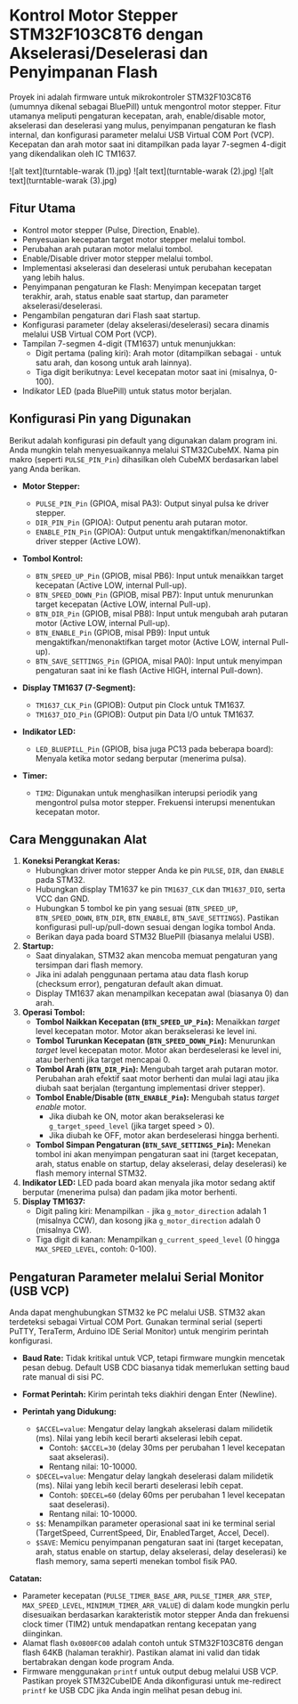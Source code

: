 # Kontrol Motor Stepper STM32F103C8T6 dengan Akselerasi/Deselerasi dan Penyimpanan Flash

Proyek ini adalah firmware untuk mikrokontroler STM32F103C8T6 (umumnya dikenal sebagai BluePill) untuk mengontrol motor stepper. Fitur utamanya meliputi pengaturan kecepatan, arah, enable/disable motor, akselerasi dan deselerasi yang mulus, penyimpanan pengaturan ke flash internal, dan konfigurasi parameter melalui USB Virtual COM Port (VCP). Kecepatan dan arah motor saat ini ditampilkan pada layar 7-segmen 4-digit yang dikendalikan oleh IC TM1637.

<!-- [title](https://www.example.com) -->

![alt text](turntable-warak (1).jpg)
![alt text](turntable-warak (2).jpg)
![alt text](turntable-warak (3).jpg)

## Fitur Utama

* Kontrol motor stepper (Pulse, Direction, Enable).
* Penyesuaian kecepatan target motor stepper melalui tombol.
* Perubahan arah putaran motor melalui tombol.
* Enable/Disable driver motor stepper melalui tombol.
* Implementasi akselerasi dan deselerasi untuk perubahan kecepatan yang lebih halus.
* Penyimpanan pengaturan ke Flash: Menyimpan kecepatan target terakhir, arah, status enable saat startup, dan parameter akselerasi/deselerasi.
* Pengambilan pengaturan dari Flash saat startup.
* Konfigurasi parameter (delay akselerasi/deselerasi) secara dinamis melalui USB Virtual COM Port (VCP).
* Tampilan 7-segmen 4-digit (TM1637) untuk menunjukkan:
    * Digit pertama (paling kiri): Arah motor (ditampilkan sebagai `-` untuk satu arah, dan kosong untuk arah lainnya).
    * Tiga digit berikutnya: Level kecepatan motor saat ini (misalnya, 0-100).
* Indikator LED (pada BluePill) untuk status motor berjalan.

## Konfigurasi Pin yang Digunakan

Berikut adalah konfigurasi pin default yang digunakan dalam program ini. Anda mungkin telah menyesuaikannya melalui STM32CubeMX. Nama pin makro (seperti `PULSE_PIN_Pin`) dihasilkan oleh CubeMX berdasarkan label yang Anda berikan.

* **Motor Stepper:**
    * `PULSE_PIN_Pin` (GPIOA, misal PA3): Output sinyal pulsa ke driver stepper.
    * `DIR_PIN_Pin` (GPIOA): Output penentu arah putaran motor.
    * `ENABLE_PIN_Pin` (GPIOA): Output untuk mengaktifkan/menonaktifkan driver stepper (Active LOW).
* **Tombol Kontrol:**
    * `BTN_SPEED_UP_Pin` (GPIOB, misal PB6): Input untuk menaikkan target kecepatan (Active LOW, internal Pull-up).
    * `BTN_SPEED_DOWN_Pin` (GPIOB, misal PB7): Input untuk menurunkan target kecepatan (Active LOW, internal Pull-up).
    * `BTN_DIR_Pin` (GPIOB, misal PB8): Input untuk mengubah arah putaran motor (Active LOW, internal Pull-up).
    * `BTN_ENABLE_Pin` (GPIOB, misal PB9): Input untuk mengaktifkan/menonaktifkan target motor (Active LOW, internal Pull-up).
    * `BTN_SAVE_SETTINGS_Pin` (GPIOA, misal PA0): Input untuk menyimpan pengaturan saat ini ke flash (Active HIGH, internal Pull-down).
* **Display TM1637 (7-Segment):**
    * `TM1637_CLK_Pin` (GPIOB): Output pin Clock untuk TM1637.
    * `TM1637_DIO_Pin` (GPIOB): Output pin Data I/O untuk TM1637.
* **Indikator LED:**
    * `LED_BLUEPILL_Pin` (GPIOB, bisa juga PC13 pada beberapa board): Menyala ketika motor sedang berputar (menerima pulsa).

* **Timer:**
    * `TIM2`: Digunakan untuk menghasilkan interupsi periodik yang mengontrol pulsa motor stepper. Frekuensi interupsi menentukan kecepatan motor.

## Cara Menggunakan Alat

1.  **Koneksi Perangkat Keras:**
    * Hubungkan driver motor stepper Anda ke pin `PULSE`, `DIR`, dan `ENABLE` pada STM32.
    * Hubungkan display TM1637 ke pin `TM1637_CLK` dan `TM1637_DIO`, serta VCC dan GND.
    * Hubungkan 5 tombol ke pin yang sesuai (`BTN_SPEED_UP`, `BTN_SPEED_DOWN`, `BTN_DIR`, `BTN_ENABLE`, `BTN_SAVE_SETTINGS`). Pastikan konfigurasi pull-up/pull-down sesuai dengan logika tombol Anda.
    * Berikan daya pada board STM32 BluePill (biasanya melalui USB).
2.  **Startup:**
    * Saat dinyalakan, STM32 akan mencoba memuat pengaturan yang tersimpan dari flash memory.
    * Jika ini adalah penggunaan pertama atau data flash korup (checksum error), pengaturan default akan dimuat.
    * Display TM1637 akan menampilkan kecepatan awal (biasanya 0) dan arah.
3.  **Operasi Tombol:**
    * **Tombol Naikkan Kecepatan (`BTN_SPEED_UP_Pin`):** Menaikkan *target* level kecepatan motor. Motor akan berakselerasi ke level ini.
    * **Tombol Turunkan Kecepatan (`BTN_SPEED_DOWN_Pin`):** Menurunkan *target* level kecepatan motor. Motor akan berdeselerasi ke level ini, atau berhenti jika target mencapai 0.
    * **Tombol Arah (`BTN_DIR_Pin`):** Mengubah target arah putaran motor. Perubahan arah efektif saat motor berhenti dan mulai lagi atau jika diubah saat berjalan (tergantung implementasi driver stepper).
    * **Tombol Enable/Disable (`BTN_ENABLE_Pin`):** Mengubah status *target enable* motor.
        * Jika diubah ke ON, motor akan berakselerasi ke `g_target_speed_level` (jika target speed > 0).
        * Jika diubah ke OFF, motor akan berdeselerasi hingga berhenti.
    * **Tombol Simpan Pengaturan (`BTN_SAVE_SETTINGS_Pin`):** Menekan tombol ini akan menyimpan pengaturan saat ini (target kecepatan, arah, status enable on startup, delay akselerasi, delay deselerasi) ke flash memory internal STM32.
4.  **Indikator LED:** LED pada board akan menyala jika motor sedang aktif berputar (menerima pulsa) dan padam jika motor berhenti.
5.  **Display TM1637:**
    * Digit paling kiri: Menampilkan `-` jika `g_motor_direction` adalah 1 (misalnya CCW), dan kosong jika `g_motor_direction` adalah 0 (misalnya CW).
    * Tiga digit di kanan: Menampilkan `g_current_speed_level` (0 hingga `MAX_SPEED_LEVEL`, contoh: 0-100).

## Pengaturan Parameter melalui Serial Monitor (USB VCP)

Anda dapat menghubungkan STM32 ke PC melalui USB. STM32 akan terdeteksi sebagai Virtual COM Port. Gunakan terminal serial (seperti PuTTY, TeraTerm, Arduino IDE Serial Monitor) untuk mengirim perintah konfigurasi.

* **Baud Rate:** Tidak kritikal untuk VCP, tetapi firmware mungkin mencetak pesan debug. Default USB CDC biasanya tidak memerlukan setting baud rate manual di sisi PC.
* **Format Perintah:** Kirim perintah teks diakhiri dengan Enter (Newline).

* **Perintah yang Didukung:**
    * `$ACCEL=value`: Mengatur delay langkah akselerasi dalam milidetik (ms). Nilai yang lebih kecil berarti akselerasi lebih cepat.
        * Contoh: `$ACCEL=30` (delay 30ms per perubahan 1 level kecepatan saat akselerasi).
        * Rentang nilai: 10-10000.
    * `$DECEL=value`: Mengatur delay langkah deselerasi dalam milidetik (ms). Nilai yang lebih kecil berarti deselerasi lebih cepat.
        * Contoh: `$DECEL=60` (delay 60ms per perubahan 1 level kecepatan saat deselerasi).
        * Rentang nilai: 10-10000.
    * `$$`: Menampilkan parameter operasional saat ini ke terminal serial (TargetSpeed, CurrentSpeed, Dir, EnabledTarget, Accel, Decel).
    * `$SAVE`: Memicu penyimpanan pengaturan saat ini (target kecepatan, arah, status enable on startup, delay akselerasi, delay deselerasi) ke flash memory, sama seperti menekan tombol fisik PA0.

**Catatan:**
* Parameter kecepatan (`PULSE_TIMER_BASE_ARR`, `PULSE_TIMER_ARR_STEP`, `MAX_SPEED_LEVEL`, `MINIMUM_TIMER_ARR_VALUE`) di dalam kode mungkin perlu disesuaikan berdasarkan karakteristik motor stepper Anda dan frekuensi clock timer (TIM2) untuk mendapatkan rentang kecepatan yang diinginkan.
* Alamat flash `0x0800FC00` adalah contoh untuk STM32F103C8T6 dengan flash 64KB (halaman terakhir). Pastikan alamat ini valid dan tidak bertabrakan dengan kode program Anda.
* Firmware menggunakan `printf` untuk output debug melalui USB VCP. Pastikan proyek STM32CubeIDE Anda dikonfigurasi untuk me-redirect `printf` ke USB CDC jika Anda ingin melihat pesan debug ini.
